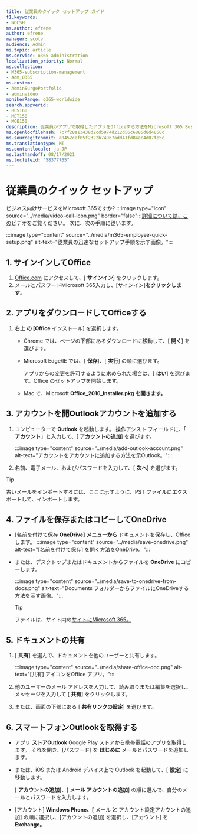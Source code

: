 ```yaml
---
title: 従業員のクイック セットアップ ガイド
f1.keywords:
- NOCSH
ms.author: efrene
author: efrene
manager: scotv
audience: Admin
ms.topic: article
ms.service: o365-administration
localization_priority: Normal
ms.collection:
- M365-subscription-management
- Adm_O365
ms.custom:
- AdminSurgePortfolio
- adminvideo
monikerRange: o365-worldwide
search.appverid:
- BCS160
- MET150
- MOE150
description: 従業員がアプリで取得したアプリをOfficeする方法をMicrosoft 365 Business Premium。
ms.openlocfilehash: 7c7f28a13438d2cd5974d212d56c6885d8d4850c
ms.sourcegitcommit: a0452cef05f2322b74967add41fd84ac4d07fe5c
ms.translationtype: MT
ms.contentlocale: ja-JP
ms.lasthandoff: 08/17/2021
ms.locfileid: "58377765"
---
```

# <a name="employee-quick-setup"></a>従業員のクイック セットアップ

ビジネス向けサービスをMicrosoft 365ですか? :::image type="icon" source="../media/video-call-icon.png" border="false":::[詳細については、この](what-is-microsoft-365.md)ビデオをご覧ください。 次に、次の手順に従います。

:::image type="content" source="../media/m365-employee-quick-setup.png" alt-text="従業員の迅速なセットアップ手順を示す画像。":::

## <a name="1-sign-in-to-office"></a>1. サインインしてOffice

1. [Office.com](https://office.com) にアクセスして、[ **サインイン**] をクリックします。
1. メールとパスワードMicrosoft 365入力し、[サインイン]**をクリックします**。

## <a name="2-download-and-install-office-apps"></a>2. アプリをダウンロードしてOfficeする

1. 右上 **の [Office** インストール] を選択します。
    - Chrome では、ページの下部にあるダウンロードに移動して、[ **開く**] を選びます。
    - Microsoft Edge/IE では、[ **保存**]、[ **実行**] の順に選びます。
    
        アプリからの変更を許可するように求められた場合は、[ **はい**] を選びます。Office のセットアップを開始します。
    - Mac で、Microsoft **Office_2016_Installer.pkg を開きます。**

## <a name="3-open-outlook-and-add-your-account"></a>3. アカウントを開Outlookアカウントを追加する

1. コンピューターで **Outlook** を起動します。 操作アシスト フィールドに、「 **アカウント**」と入力して、[ **アカウントの追加**] を選びます。

    :::image type="content" source="../media/add-outlook-account.png" alt-text="アカウントをアカウントに追加する方法を示Outlook。":::

1. 名前、電子メール、およびパスワードを入力して、[ **次へ**] を選びます。

> [!TIP]
> 古いメールをインポートするには、ここに示すように、PST ファイルにエクスポートして、インポートします。

## <a name="4-save-or-copy-files-to-onedrive"></a>4. ファイルを保存またはコピーしてOneDrive

- [名前を付けて保存 **OneDrive]** **メニューから** ドキュメントを保存し、Officeします。
    :::image type="content" source="../media/save-onedrive.png" alt-text="[名前を付けて保存] を開く方法をOneDrive。":::

- または、デスクトップまたはドキュメントからファイルを **OneDrive** にコピーします。

    :::image type="content" source="../media/save-to-onedrive-from-docs.png" alt-text="Documents フォルダーからファイルにOneDriveする方法を示す画像。":::

    > [!TIP]
    > ファイルは、サイト内の[サイトにMicrosoft 365。](https://support.microsoft.com/office/d18d21a0-1f9f-4f6c-ac45-d52afa0a4a2e)

## <a name="5-share-documents"></a>5. ドキュメントの共有

1. [ **共有**] を選んで、ドキュメントを他のユーザーと共有します。

    :::image type="content" source="../media/share-office-doc.png" alt-text="[共有] アイコンをOffice アプリ。":::

1. 他のユーザーのメール アドレスを入力して、読み取りまたは編集を選択し、メッセージを入力して [ **共有**] をクリックします。
1. または、画面の下部にある [ **共有リンクの設定**] を選びます。

## <a name="6-get-outlook-on-your-phone"></a>6. スマートフォンOutlookを取得する

- アプリ **ストアOutlook** Google Play ストアから携帯電話のアプリを取得します。 それを開き、[パスワード] を **はじめに** メールとパスワードを追加します。
- または、iOS または Android デバイス上で Outlook を起動して、[ **設定**] に移動します。

    [ **アカウントの追加**]、[ **メール アカウントの追加**] の順に選んで、自分のメールとパスワードを入力します。
- [アカウント] **Windows Phone、[** メール **と** アカウント設定アカウントの追加] の順に選択し、[アカウントの追加] を選択し、[アカウント] を **Exchange。**